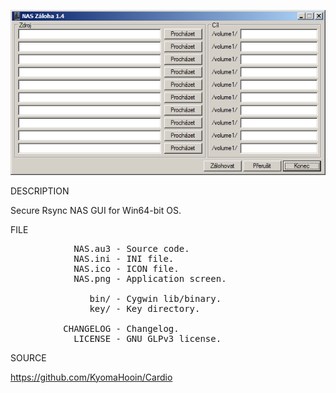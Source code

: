 
![NAS](https://github.com/KyomaHooin/Cardio/raw/master/NAS/NAS.png "screenshot")

DESCRIPTION

Secure Rsync NAS GUI for Win64-bit OS.

FILE
<pre>
            NAS.au3 - Source code.
            NAS.ini - INI file.
            NAS.ico - ICON file.
            NAS.png - Application screen.

               bin/ - Cygwin lib/binary.
               key/ - Key directory.

          CHANGELOG - Changelog.
            LICENSE - GNU GLPv3 license.
</pre>
SOURCE

https://github.com/KyomaHooin/Cardio


